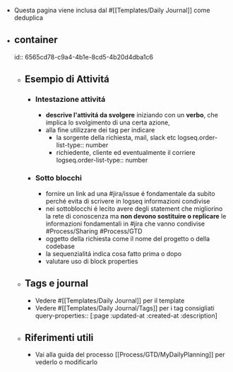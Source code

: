 - Questa pagina viene inclusa dal #[[Templates/Daily Journal]] come deduplica
- ## container
  id:: 6565cd78-c9a4-4b1e-8cd5-4b20d4dba1c6
	- ## Esempio di Attivitá
		- ### Intestazione attivitá
			- **descrive l'attivitá da svolgere** iniziando con un **verbo**, che implica lo svolgimento di una certa azione,
			- alla fine utilizzare dei tag per indicare
				- la sorgente della richiesta, mail, slack etc
				  logseq.order-list-type:: number
				- richiedente, cliente ed eventualmente il corriere
				  logseq.order-list-type:: number
		- ### Sotto blocchi
			- fornire un link ad una #jira/issue é fondamentale da subito perché evita di scrivere in logseq informazioni condivise
			- nei sottoblocchi é lecito avere degli statement che migliorino la rete di conoscenza ma **non devono sostituire o replicare** le informazioni fondamentali in #jira che vanno condivise #Process/Sharing #Process/GTD
			- oggetto della richiesta come il nome del progetto o della codebase
			- la sequenzialitá indica cosa fatto prima o dopo
			- valutare uso di block properties
	- ## Tags e journal
		- Vedere #[[Templates/Daily Journal]] per il template
		- Vedere #[[Templates/Daily Journal/Tags]] per i tag consigliati
		  query-properties:: [:page :updated-at :created-at :description]
	- ## Riferimenti utili
		- Vai alla guida del processo [[Process/GTD/MyDailyPlanning]] per vederlo o modificarlo